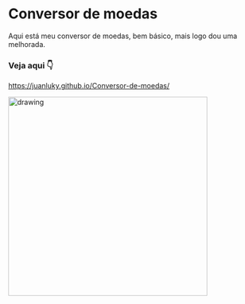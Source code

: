 # Conversor de moedas
 Aqui está meu conversor de moedas, bem básico, mais logo dou uma melhorada.
 
 ### Veja aqui :point_down:
 
https://juanluky.github.io/Conversor-de-moedas/


<img src="https://user-images.githubusercontent.com/86580442/134787047-d6568a17-3d2a-46ba-84cd-9ef1bceaa9a8.gif" alt="drawing" width="400"/>

